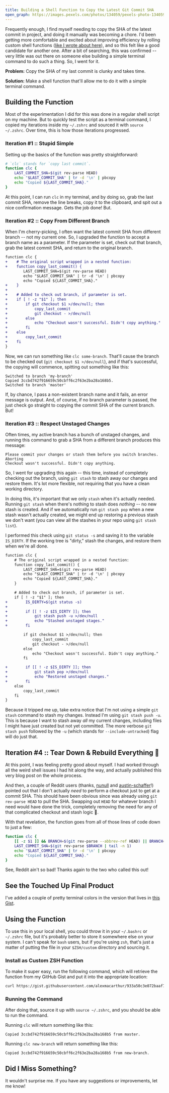 ```yaml
---
title: Building a Shell Function to Copy the Latest Git Commit SHA
open_graph: https://images.pexels.com/photos/134059/pexels-photo-134059.jpeg?auto=compress&cs=tinysrgb&dpr=2&h=1200&w=1200
---
```


Frequently enough, I find myself needing to copy the SHA of the latest commit in project, and doing it manually was becoming a chore. I'd been getting more comfortable and excited about improving efficiency by rolling custom shell functions ([like I wrote about here](/posts/formatting-my-php-more-efficiently-with-a-bash-function)), and so this felt like a good candidate for another one. After a bit of searching, this was confirmed -- very little was out there on someone else building a simple terminal command to do such a thing. So, I went for it.

**Problem:** Copy the SHA of my last commit is clunky and takes time.

**Solution:** Make a shell function that'll allow me to do it with a simple terminal command.

## Building the Function
Most of the experimentation I did for this was done in a regular shell script on my machine. But to quickly test the script as a terminal command, I copied my iterations inside my `~/.zshrc` and sourced it with `source ~/.zshrc`. Over time, this is how those iterations progressed. 

### Iteration #1 :: Stupid Simple

Setting up the basics of the function was pretty straightforward: 

```bash
# `clc` stands for `copy last commit`.
function clc {
    LAST_COMMIT_SHA=$(git rev-parse HEAD)
    echo "$LAST_COMMIT_SHA" | tr -d '\n' | pbcopy
    echo "Copied ${LAST_COMMIT_SHA}."
}
```

At this point, I can run `clc` in my terminal, and by doing so, grab the last commit SHA, remove the line breaks, copy it to the clipboard, and spit out a nice confirmation message. Gets the job done! But.

### Iteration #2 :: Copy From Different Branch

When I'm cherry-picking, I often want the latest commit SHA from different branch -- not my current one. So, I upgraded the function to accept a branch name as a parameter. If the parameter is set, check out that branch, grab the latest commit SHA, and return to the original branch.

```diff
function clc {
+    # The original script wrapped in a nested function:
+    function copy_last_commit() {
        LAST_COMMIT_SHA=$(git rev-parse HEAD)
        echo "$LAST_COMMIT_SHA" | tr -d '\n' | pbcopy
        echo "Copied ${LAST_COMMIT_SHA}."
+    }
+    
+    # Added to check out branch, if parameter is set.
+    if [ ! -z "$1" ]; then
+        if git checkout $1 >/dev/null; then
+            copy_last_commit
+            git checkout - >/dev/null
+        else
+            echo "Checkout wasn't successful. Didn't copy anything."
+        fi
+    else
+        copy_last_commit
+    fi
}
```

Now, we can run something like `clc some-branch`. That'll cause the branch to be checked out (`git checkout $1 >/dev/null`), and if that's successful, the copying will commence, spitting out something like this:

```
Switched to branch 'my-branch'
Copied 3ccbd742f916659c50cbff6c2f63e2ba28a168b5.
Switched to branch 'master'
```

If, by chance, I pass a non-existent branch name and it fails, an error message is output. And, of course, if no branch parameter is passed, the just check go straight to copying the commit SHA of the current branch. But!

### Iteration #3 :: Respect Unstaged Changes

Often times, my active branch has a bunch of unstaged changes, and running this command to grab a SHA from a different branch produces this message:

```
Please commit your changes or stash them before you switch branches.
Aborting
Checkout wasn't successful. Didn't copy anything.
```

So, I went for upgrading this again -- this time, instead of completely checking out the branch, using `git stash` to stash away our changes and restore them. It's lot more flexible, not requiring that you have a clean working directory.

In doing this, it's important that we only `stash` when it's actually needed. Running `git stash` when there's nothing to stash does _nothing_ -- no new stash is created. And if we automatically run `git stash pop` when a new stash wasn't actually created, we might end up restoring a previous stash we don't want (you can view all the stashes in your repo using `git stash list`).

I performed this check using `git status -s` and saving it to the variable `IS_DIRTY`. If the working tree is "dirty," stash the changes, and restore them when we're all done.

```diff
function clc {
    # The original script wrapped in a nested function:
    function copy_last_commit() {
        LAST_COMMIT_SHA=$(git rev-parse HEAD)
        echo "$LAST_COMMIT_SHA" | tr -d '\n' | pbcopy
        echo "Copied ${LAST_COMMIT_SHA}."
    }

    # Added to check out branch, if parameter is set.
    if [ ! -z "$1" ]; then
+        IS_DIRTY=$(git status -s)
+    
+        if [[ ! -z $IS_DIRTY ]]; then
+            git stash push -u >/dev/null
+            echo "Stashed unstaged stages."
+        fi

        if git checkout $1 >/dev/null; then
            copy_last_commit
            git checkout - >/dev/null
        else
            echo "Checkout wasn't successful. Didn't copy anything."
        fi

+        if [[ ! -z $IS_DIRTY ]]; then
+            git stash pop >/dev/null
+            echo "Restored unstaged changes."
+        fi
    else
        copy_last_commit
    fi
}
```

Because it tripped me up, take extra notice that I'm not using a simple `git stash` command to stash my changes. Instead I'm using `git stash push -u`. This is because I want to stash away _all_ my current changes, including files I might have just created but not yet committed. The more verbose `git stash push` followed by the `-u` (which stands for `--include-untracked`) flag will do just that.

## Iteration #4 :: Tear Down & Rebuild Everything 🤦

At this point, I was feeling pretty good about myself. I had worked through all the weird shell issues I had hit along the way, and actually published this very blog post on the whole process.

And then, a couple of Reddit users (thanks, [nunull](https://www.reddit.com/user/nunull/) and [austin-schaffer](https://www.reddit.com/user/austin-schaffer/)!) pointed out that I don't actually _need_ to perform a checkout just to get at a commit SHA. This should have been obvious since was already using `git rev-parse HEAD` to pull the SHA. Swapping out `HEAD` for whatever branch I need would have done the trick, completely removing the need for any of that complicated checkout and stash logic 🤦. 

With that revelation, the function goes from all of those lines of code down to just a few:

```bash
function clc {
    [[ -z $1 ]] && BRANCH=$(git rev-parse --abbrev-ref HEAD) || BRANCH=$1
    LAST_COMMIT_SHA=$(git rev-parse $BRANCH | tail -n 1)
    echo "$LAST_COMMIT_SHA" | tr -d '\n' | pbcopy
    echo "Copied ${LAST_COMMIT_SHA}."
}
```

See, Reddit ain't so bad! Thanks again to the two who called this out!

## See the Touched Up Final Product

I've added a couple of pretty terminal colors in the version that lives in [this Gist](https://gist.github.com/alexmacarthur/933a50c3e072baaf7b6ed18b94e0e873).

## Using the Function

To use this in your local shell, you could throw it in your `~/.bashrc` or `~/.zshrc` file, but it's probably better to store it somewhere else on your system. I can't speak for `bash` users, but if you're using `zsh`, that's just a matter of putting the file in your `$ZSH/custom` directory and sourcing it.

### Install as Custom ZSH Function

To make it super easy, run the following command, which will retrieve the function from my GitHub Gist and put it into the appropriate location:

```bash
curl https://gist.githubusercontent.com/alexmacarthur/933a50c3e072baaf7b6ed18b94e0e873/raw/59f22ae740d83f39a88b70f4aebb0c27b2f9805f/copy-last-commit.zsh -o $ZSH/custom/clc.zsh
```

### Running the Command

After doing that, source it up with `source ~/.zshrc`, and you should be able to run the command. 

Running `clc` will return something like this: 

```
Copied 3ccbd742f916659c50cbff6c2f63e2ba28a168b5 from master.
```

Running `clc new-branch` will return something like this:

```
Copied 3ccbd742f916659c50cbff6c2f63e2ba28a168b5 from new-branch.
```

## Did I Miss Something? 

It wouldn't surprise me. If you have any suggestions or improvements, let me know!
